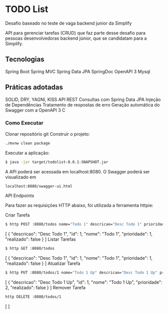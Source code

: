 # TODO List

Desafio baseado no teste de vaga backend junior da Simplify

API para gerenciar tarefas (CRUD) que faz parte desse desafio para pessoas desenvolvedoras backend júnior, que se candidatam para a Simplify.

## Tecnologias

Spring Boot
Spring MVC
Spring Data JPA
SpringDoc OpenAPI 3
Mysql

## Práticas adotadas

SOLID, DRY, YAGNI, KISS
API REST
Consultas com Spring Data JPA
Injeção de Dependências
Tratamento de respostas de erro
Geração automática do Swagger com a OpenAPI 3
C

### Como Executar

Clonar repositório git
Construir o projeto:
```sh
./mvnw clean package
```
Executar a aplicação:
```sh
$ java -jar target/todolist-0.0.1-SNAPSHOT.jar
```
A API poderá ser acessada em localhost:8080. O Swagger poderá ser visualizado em 
```sh
localhost:8080/swagger-ui.html
```

API Endpoints

Para fazer as requisições HTTP abaixo, foi utilizada a ferramenta httpie:

Criar Tarefa
```sh
$ http POST :8080/todos nome="Todo 1" descricao="Desc Todo 1" prioridade=1
```

[
{
"descricao": "Desc Todo 1",
"id": 1,
"nome": "Todo 1",
"prioridade": 1,
"realizado": false
}
]
Listar Tarefas
```sh
$ http GET :8080/todos
```

[
{
"descricao": "Desc Todo 1",
"id": 1,
"nome": "Todo 1",
"prioridade": 1,
"realizado": false
}
]
Atualizar Tarefa
```sh
$ http PUT :8080/todos/1 nome="Todo 1 Up" descricao="Desc Todo 1 Up" prioridade=2
```

[
{
"descricao": "Desc Todo 1 Up",
"id": 1,
"nome": "Todo 1 Up",
"prioridade": 2,
"realizado": false
}
]
Remover Tarefa
```sh
http DELETE :8080/todos/1
```

[ ]
